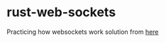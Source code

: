 # rust-web-sockets

Practicing how websockets work solution from [here](https://blog.logrocket.com/build-websocket-server-with-rust/)
